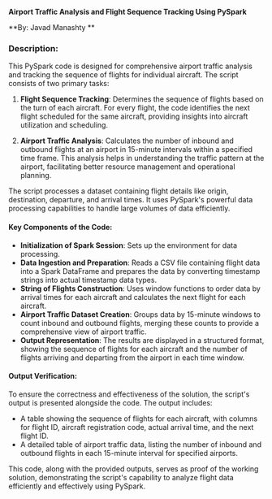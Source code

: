 **Airport Traffic Analysis and Flight Sequence Tracking Using PySpark**


**By: Javad Manashty **



### Description:
This PySpark code is designed for comprehensive airport traffic analysis and tracking the sequence of flights for individual aircraft. The script consists of two primary tasks:

1. **Flight Sequence Tracking**: Determines the sequence of flights based on the turn of each aircraft. For every flight, the code identifies the next flight scheduled for the same aircraft, providing insights into aircraft utilization and scheduling.

2. **Airport Traffic Analysis**: Calculates the number of inbound and outbound flights at an airport in 15-minute intervals within a specified time frame. This analysis helps in understanding the traffic pattern at the airport, facilitating better resource management and operational planning.

The script processes a dataset containing flight details like origin, destination, departure, and arrival times. It uses PySpark's powerful data processing capabilities to handle large volumes of data efficiently.

#### Key Components of the Code:
- **Initialization of Spark Session**: Sets up the environment for data processing.
- **Data Ingestion and Preparation**: Reads a CSV file containing flight data into a Spark DataFrame and prepares the data by converting timestamp strings into actual timestamp data types.
- **String of Flights Construction**: Uses window functions to order data by arrival times for each aircraft and calculates the next flight for each aircraft.
- **Airport Traffic Dataset Creation**: Groups data by 15-minute windows to count inbound and outbound flights, merging these counts to provide a comprehensive view of airport traffic.
- **Output Representation**: The results are displayed in a structured format, showing the sequence of flights for each aircraft and the number of flights arriving and departing from the airport in each time window.

#### Output Verification:
To ensure the correctness and effectiveness of the solution, the script's output is presented alongside the code. The output includes:
- A table showing the sequence of flights for each aircraft, with columns for flight ID, aircraft registration code, actual arrival time, and the next flight ID.
- A detailed table of airport traffic data, listing the number of inbound and outbound flights in each 15-minute interval for specified airports.

This code, along with the provided outputs, serves as proof of the working solution, demonstrating the script's capability to analyze flight data efficiently and effectively using PySpark.

